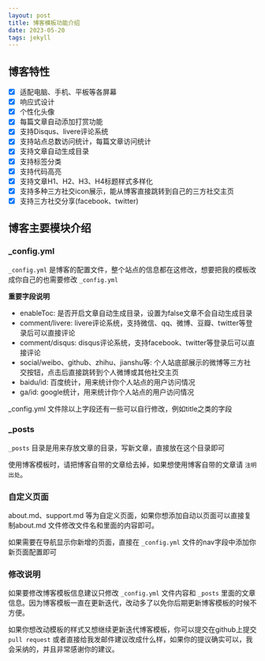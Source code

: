 ```yaml
---
layout: post
title: 博客模板功能介绍
date: 2023-05-20
tags: jekyll
---
```


## 博客特性

- [X] 适配电脑、手机、平板等各屏幕
- [X] 响应式设计
- [X] 个性化头像
- [X] 每篇文章自动添加打赏功能
- [X] 支持Disqus、livere评论系统
- [X] 支持站点总数访问统计，每篇文章访问统计
- [X] 支持文章自动生成目录
- [X] 支持标签分类
- [X] 支持代码高亮
- [X] 支持文章H1、H2、H3、H4标题样式多样化
- [X] 支持多种三方社交icon展示，能从博客直接跳转到自己的三方社交主页
- [X] 支持三方社交分享(facebook、twitter)

## 博客主要模块介绍

### _config.yml

`_config.yml` 是博客的配置文件，整个站点的信息都在这修改，想要把我的模板改成你自己的也需要修改 `_config.yml`

**重要字段说明**

* enableToc: 是否开启文章自动生成目录，设置为false文章不会自动生成目录
* comment/livere: livere评论系统，支持微信、qq、微博、豆瓣、twitter等登录后可以直接评论
* comment/disqus: disqus评论系统，支持facebook、twitter等登录后可以直接评论
* social/weibo、github、zhihu、jianshu等: 个人站底部展示的微博等三方社交按钮，点击后直接跳转到个人微博或其他社交主页
* baidu/id: 百度统计，用来统计你个人站点的用户访问情况
* ga/id: google统计，用来统计你个人站点的用户访问情况

_config.yml 文件除以上字段还有一些可以自行修改，例如title之类的字段

### _posts

`_posts` 目录是用来存放文章的目录，写新文章，直接放在这个目录即可

使用博客模板时，请把博客自带的文章给去掉，如果想使用博客自带的文章请 `注明出处`。

### 自定义页面

about.md、support.md 等为自定义页面，如果你想添加自动以页面可以直接复制about.md 文件修改文件名和里面的内容即可。

如果需要在导航显示你新增的页面，直接在 `_config.yml` 文件的nav字段中添加你新页面配置即可

### 修改说明

如果要修改博客模板信息建议只修改 `_config.yml` 文件内容和 `_posts` 里面的文章信息。因为博客模板一直在更新迭代，改动多了以免你后期更新博客模板的时候不方便。

如果你想改动模板的样式又想继续更新迭代博客模板，你可以提交在github上提交 `pull request` 或者直接给我发邮件建议改成什么样，如果你的提议确实可以，我会采纳的，并且非常感谢你的建议。
